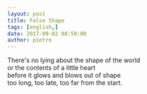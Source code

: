 ```yaml
---
layout: post
title: False Shape
tags: [english,]
date: 2017-09-02 08:59:00
author: pietro
---
```

There's no lying about the shape of the world<br/>or the contents of a little heart<br/>before it glows and blows out of shape<br/>too long, too late, too far from the start.
